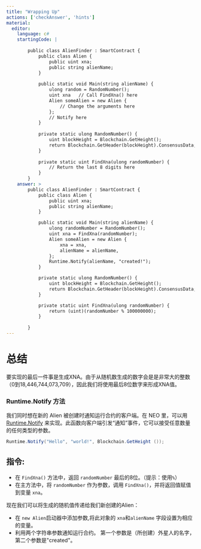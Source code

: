```yaml
---
title: "Wrapping Up"
actions: ['checkAnswer', 'hints']
material: 
  editor:
    language: c#
    startingCode: |
    
        public class AlienFinder : SmartContract {
            public class Alien {
                public uint xna;
                public string alienName;
            }
                        
            public static void Main(string alienName) {
                ulong random = RandomNumber(); 
                uint xna   // Call FindXna() here 
                Alien someAlien = new Alien {
                    // Change the arguments here
                };
                // Notify here
            }
            
            private static ulong RandomNumber() {
                uint blockHeight = Blockchain.GetHeight();
                return Blockchain.GetHeader(blockHeight).ConsensusData; 
            }
            
            private static uint FindXna(ulong randomNumber) {
                // Return the last 8 digits here
            }
        }
    answer: > 
        public class AlienFinder : SmartContract {
            public class Alien {
                public uint xna;
                public string alienName;
            }

            public static void Main(string alienName) {
                ulong randomNumber = RandomNumber(); 
                uint xna = FindXna(randomNumber);
                Alien someAlien = new Alien {
                    xna = xna, 
                    alienName = alienName, 
                };
                Runtime.Notify(alienName, "created!");
            }

            private static ulong RandomNumber() {
                uint blockHeight = Blockchain.GetHeight();
                return Blockchain.GetHeader(blockHeight).ConsensusData; 
            }

            private static uint FindXna(ulong randomNumber) {
                return (uint)(randomNumber % 100000000);
            }
            
        }
---
```



# 总结

要实现的最后一件事是生成XNA。由于从随机数生成的数字会是是非常大的整数（0到18,446,744,073,709），因此我们将使用最后8位数字来形成XNA值。

### Runtime.Notify 方法

我们同时想在新的 Alien 被创建时通知运行合约的客户端。在 NEO 里，可以用 [Runtime.Notify](https://docs.neo.org/docs/zh-cn/reference/scapi/fw/dotnet/neo/Runtime/Notify.html) 来实现。此函数向客户端引发“通知”事件，它可以接受任意数量的任何类型的参数。

```c#
Runtime.Notify("Hello", "world!", Blockchain.GetHeight ()); 
```

## 指令: 

- 在 `FindXna()` 方法中，返回 `randomNumber` 最后的8位。（提示：使用`%`）
- 在主方法中，将 `randomNumber` 作为参数，调用 `FindXna()`，并将返回值赋值到变量 `xna`。

现在我们可以将生成的随机值传递给我们新创建的Alien：

- 在 `new Alien`启动器中添加参数,将此对象的 `xna`和`alienName` 字段设置为相应的变量。
- 利用两个字符串参数通知运行合约。 第一个参数是（所创建）外星人的名字，第二个参数是"created"。
